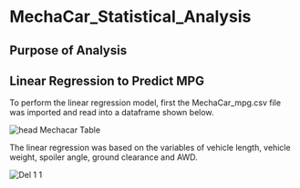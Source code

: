 # MechaCar_Statistical_Analysis

## Purpose of Analysis

## Linear Regression to Predict MPG

To perform the linear regression model, first the MechaCar_mpg.csv file was imported and read into a dataframe shown below.

![head Mechacar Table](https://user-images.githubusercontent.com/100876517/177061440-014779bd-8701-4d0b-8ffb-523e0da762a2.png)


The linear regression was based on the variables of vehicle length, vehicle weight, spoiler angle, ground clearance and AWD.

![Del 1 1](https://user-images.githubusercontent.com/100876517/177061627-0fc44627-1b45-4cd6-b721-b5e8b6e75bac.png)

